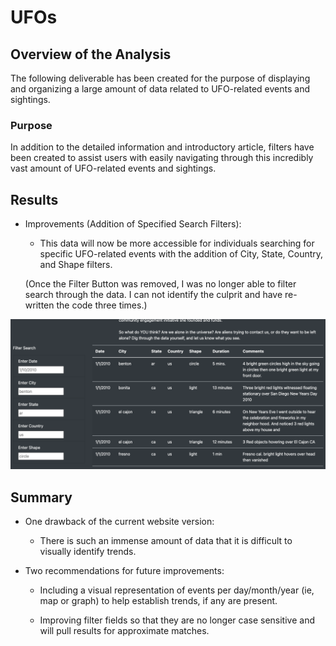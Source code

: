# UFOs


## Overview of the Analysis

The following deliverable has been created for the purpose of displaying and organizing a large amount of data related to UFO-related events and sightings.

### Purpose

In addition to the detailed information and introductory article, filters have been created to assist users with easily navigating through this incredibly vast amount of UFO-related events and sightings.


## Results 
 
- Improvements (Addition of Specified Search Filters):
    * This data will now be more accessible for individuals searching for specific UFO-related events with the addition of City, State, Country, and Shape filters. 

    (Once the Filter Button was removed, I was no longer able to filter search through the data. I can not identify the culprit and have re-written the code three times.)

![Png 1](static/images/Overview_Filter_Search.png)



## Summary

- One drawback of the current website version:

    * There is such an immense amount of data that it is difficult to visually identify trends.
    
- Two recommendations for future improvements:

    * Including a visual representation of events per day/month/year (ie, map or graph) to help establish trends, if any are present.
        
    * Improving filter fields so that they are no longer case sensitive and will pull results for approximate matches.
